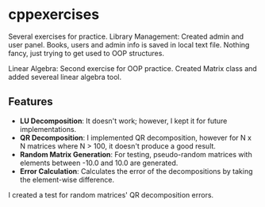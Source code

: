 # cppexercises
Several exercises for practice. 
Library Management: Created admin and user panel. Books, users and admin info is saved in local text file. Nothing fancy, just trying to get used to OOP structures.

Linear Algebra: Second exercise for OOP practice. Created Matrix class and added severeal linear algebra tool.
## Features

- **LU Decomposition**: It doesn't work; however, I kept it for future implementations.
- **QR Decomposition**: I implemented QR decomposition, however for N x N matrices where N > 100, it doesn't produce a good result.
- **Random Matrix Generation**: For testing, pseudo-random matrices with elements between -10.0 and 10.0 are generated.
- **Error Calculation**: Calculates the error of the decompositions by taking the element-wise difference.

I created a test for random matrices' QR decomposition errors. 
